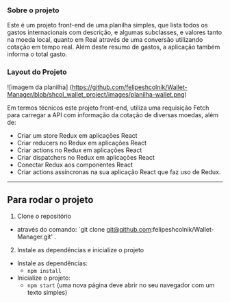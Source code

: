 ### Sobre o projeto
Este é um projeto front-end de uma planilha simples, que lista todos os gastos internacionais com descrição, e algumas subclasses, e valores tanto na moeda local, quanto em Real através de uma conversão utilizando cotação em tempo real. Além deste resumo de gastos, a aplicação também informa o total gasto.

### Layout do Projeto
![imagem da planilha] (https://github.com/felipeshcolnik/Wallet-Manager/blob/shcol_wallet_project/images/planilha-wallet.png)


Em termos técnicos este projeto front-end, utiliza uma requisição Fetch para carregar a API com informação da cotação de diversas moedas, além de: 
  - Criar um store Redux em aplicações React
  - Criar reducers no Redux em aplicações React
  - Criar actions no Redux em aplicações React
  - Criar dispatchers no Redux em aplicações React
  - Conectar Redux aos componentes React
  - Criar actions assíncronas na sua aplicação React que faz uso de Redux.
  
---

## Para rodar o projeto

1. Clone o repositório
  * através do comando: `git clone git@github.com:felipeshcolnik/Wallet-Manager.git' .

2. Instale as dependências e inicialize o projeto
  * Instale as dependências:
    * `npm install`
  * Inicialize o projeto:
    * `npm start` (uma nova página deve abrir no seu navegador com um texto simples)
